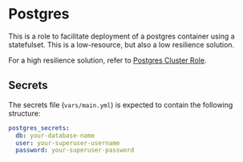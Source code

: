# Postgres

This is a role to facilitate deployment of a postgres container using a statefulset.
This is a low-resource, but also a low resilience solution.

For a high resilience solution, refer to [Postgres Cluster Role](../postgres-cluster).

## Secrets
The secrets file (`vars/main.yml`) is expected to contain the following structure:

```yml
postgres_secrets:
  db: your-database-name
  user: your-superuser-username
  password: your-superuser-password
```

